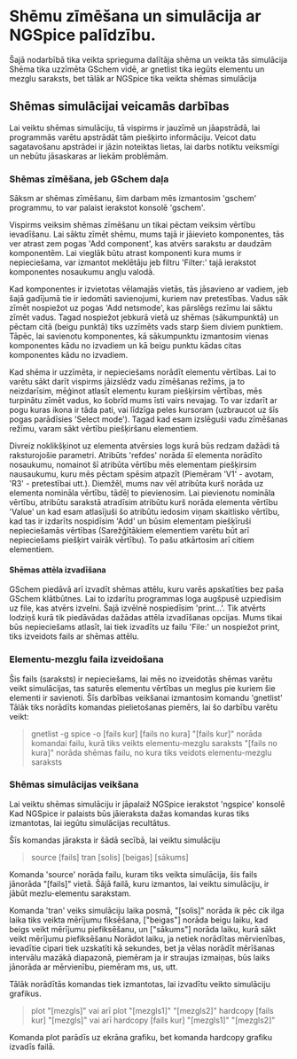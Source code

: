 # Shēmu zīmēšana un simulācija ar NGSpice palīdzību.

Šajā nodarbībā tika veikta sprieguma dalītāja shēma un veikta tās simulācija
Shēma tika uzzīmēta GSchem vidē, ar gnetlist tika iegūts elementu un mezglu saraksts, bet tālāk ar NGSpice tika veikta shēmas simulācija

## Shēmas simulācijai veicamās darbības

Lai veiktu shēmas simulāciju, tā vispirms ir jauzīmē un jāapstrādā, lai programmās varētu apstrādāt tām piešķirto informāciju.
Veicot datu sagatavošanu apstrādei ir jāzin noteiktas lietas, lai darbs notiktu veiksmīgi un nebūtu jāsaskaras ar liekām problēmām.

### Shēmas zīmēšana, jeb GSchem daļa

Sāksm ar shēmas zīmēšanu, šim darbam mēs izmantosim 'gschem' programmu, to var palaist ierakstot konsolē 'gschem'.

Vispirms veiksim shēmas zīmēšanu un tikai pēctam veiksim vērtību ievadīšanu.
Lai sāktu zīmēt shēmu, mums tajā ir jāievieto komponentes, tās ver atrast zem pogas 'Add component', kas atvērs sarakstu ar daudzām komponentēm.
Lai vieglāk būtu atrast komponenti kura mums ir nepieciešama, var izmantot meklētāju jeb filtru 'Filter:' tajā ierakstot komponentes nosaukumu angļu valodā.

Kad komponentes ir izvietotas vēlamajās vietās, tās jāsavieno ar vadiem, jeb šajā gadījumā tie ir iedomāti savienojumi, kuriem nav pretestības.
Vadus sāk zīmēt nospiežot uz pogas 'Add netsmode', kas pārslēgs rezīmu lai sāktu zīmēt vadus.
Tagad nospiežot jebkurā vietā uz shēmas (sākumpunktā) un pēctam citā (beigu punktā) tiks uzzīmēts vads starp šiem diviem punktiem.
Tāpēc, lai savienotu komponentes, kā sākumpunktu izmantosim vienas komponentes kādu no izvadiem un kā beigu punktu kādas citas komponentes kādu no izvadiem.

Kad shēma ir uzzīmēta, ir nepieciešams norādīt elementu vērtības.
Lai to varētu sākt darīt vispirms jāizslēdz vadu zīmēšanas režīms, ja to neizdarīsim, mēģinot atlasīt elementu kuram piešķirsim vērtības, mēs turpinātu zīmēt vadus, ko šobrīd mums īsti vairs nevajag. To var izdarīt ar pogu kuras ikona ir tāda pati, vai līdzīga peles kursoram (uzbraucot uz šīs pogas parādīsies 'Select mode').
Tagad kad esam izslēguši vadu zīmēšanas režīmu, varam sākt vērtību piešķiršanu elementiem.

Divreiz noklikšķinot uz elementa atvērsies logs kurā būs redzam dažādi tā raksturojošie parametri.
Atribūts 'refdes' norāda šī elementa norādīto nosaukumu, nomainot šī atribūta vērtību mēs elementam piešķirsim nausaukumu, kuru mēs pēctam spēsim atpazīt (Piemēram 'V1' - avotam, 'R3' - pretestībai utt.).
Diemžēl, mums nav vēl atribūta kurš norāda uz elementa nomināla vērtību, tādēļ to pievienosim.
Lai pievienotu nomināla vērtību, atribūtu sarakstā atradīsim atribūtu kurš norāda elementa vērtību 'Value' un kad esam atlasījuši šo atribūtu iedosim viņam skaitlisko vērtību, kad tas ir izdarīts nospidīsim 'Add' un būsim elementam piešķīruši nepieciešamās vērtības (Sarežģītākiem elementiem varētu būt arī nepieciešams piešķirt vairāk vērtību).
To pašu atkārtosim arī citiem elementiem.

#### Shēmas attēla izvadīšana

GSchem piedāvā arī izvadīt shēmas attēlu, kuru varēs apskatīties bez paša GSchem klātbūtnes.
Lai to izdarītu programmas loga augšpusē uzpiedīsim uz file, kas atvērs izvelni.
Šajā izvēlnē nospiedīsim 'print...'. Tik atvērts lodziņš kurā tik piedāvādas dažādas attēla izvadīšanas opcijas.
Mums tikai būs nepieciešams atlasīt, lai tiek izvadīts uz failu 'File:' un nospiežot print, tiks izveidots fails ar shēmas attēlu.

### Elementu-mezglu faila izveidošana

Šis fails (saraksts) ir nepieciešams, lai mēs no izveidotās shēmas varētu veikt simulācijas, tas saturēs elementu vērtības un meglus pie kuriem šie elementi ir savienoti.
Šīs darbības veikšanai izmantosim komandu 'gnetlist'
Tālāk tiks norādīts komandas pielietošanas piemērs, lai šo darbību varētu veikt:
> gnetlist -g spice -o [fails kur] [fails no kura]
"[fails kur]" norāda komandai failu, kurā tiks veikts elementu-mezglu saraksts
"[fails no kura]" norāda shēmas failu, no kura tiks veidots elementu-mezglu saraksts

### Shēmas simulācijas veikšana

Lai veiktu shēmas simulāciju ir jāpalaiž NGSpice ierakstot 'ngspice' konsolē
Kad NGSpice ir palaists būs jāieraksta dažas komandas kuras tiks izmantotas, lai iegūtu simulācijas recultātus.

Šīs komandas jāraksta ir šādā secībā, lai veiktu simulāciju
> source [fails] 
> tran [solis] [beigas] [sākums]

Komanda 'source' norāda failu, kuram tiks veikta simulācija, šis fails jānorāda "[fails]" vietā.
Šājā failā, kuru izmantos, lai veiktu simulāciju, ir jābūt mezlu-elementu sarakstam.

Komanda 'tran' veiks simulāciju laika posmā, "[solis]" norāda ik pēc cik ilga laika tiks veikta mērījumu fiksēšana, ["beigas"] norāda beigu laiku, kad beigs veikt mērījumu piefiksēšanu, un ["sākums"] norāda laiku, kurā sākt veikt mērījumu piefiksēšanu
Norādot laiku, ja netiek norādītas mērvienības, ievadītie cipari tiek uzskatīti kā sekundes, bet ja vēlas norādīt mērīšanas intervālu mazākā diapazonā, piemēram ja ir straujas izmaiņas, būs laiks jānorāda ar mērvienību, piemēram ms, us, utt.

Tālāk norādītās komandas tiek izmantotas, lai izvadītu veikto simulāciju grafikus.
> plot "[mezgls]"                   vai arī      plot "[mezgls1]" "[mezgls2]"
> hardcopy [fails kur] "[mezgls]"   vai arī      hardcopy [fails kur] "[mezgls1]" "[mezgls2]"

Komanda plot parādīs uz ekrāna grafiku, bet komanda hardcopy grafiku izvadīs failā.

